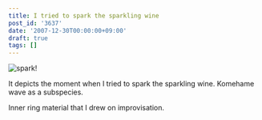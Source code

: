 ```yaml
---
title: I tried to spark the sparkling wine
post_id: '3637'
date: '2007-12-30T00:00:00+09:00'
draft: true
tags: []
---
```


![spark!](https://danmaq.com/image/illustrations/mono/2008/spark_s.jpg)

It depicts the moment when I tried to spark the sparkling wine. Komehame wave as a subspecies.

Inner ring material that I drew on improvisation.
